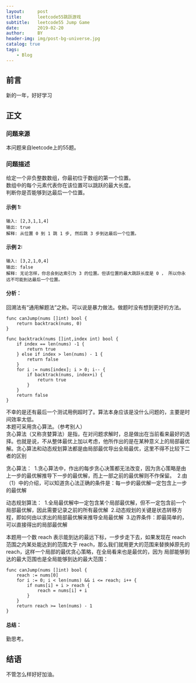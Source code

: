 ```yaml
---
layout:     post
title:      leetcode55跳跃游戏
subtitle:   leetcode55 Jump Game
date:       2019-02-20
author:     BY
header-img: img/post-bg-universe.jpg
catalog: true
tags:
    - Blog
---
```



## 前言

新的一年，好好学习

## 正文

### 问题来源

本问题来自leetcode上的55题。

### 问题描述

给定一个非负整数数组，你最初位于数组的第一个位置。  
数组中的每个元素代表你在该位置可以跳跃的最大长度。  
判断你是否能够到达最后一个位置。  

#### 示例 1:
```
输入: [2,3,1,1,4]
输出: true
解释: 从位置 0 到 1 跳 1 步, 然后跳 3 步到达最后一个位置。
``` 

#### 示例 2:
```
输入: [3,2,1,0,4]
输出: false
解释: 无论怎样，你总会到达索引为 3 的位置。但该位置的最大跳跃长度是 0 ， 所以你永远不可能到达最后一个位置。
``` 

#### 分析：
回溯法有“通用解题法”之称。可以说是暴力做法。做题时没有想到更好的方法。
```
func canJump(nums []int) bool {
    return backtrack(nums, 0)
}

func backtrack(nums []int,index int) bool {
    if index == len(nums) -1 {
        return true
    } else if index > len(nums) - 1 {
        return false
    }
    for i := nums[index]; i > 0; i-- {
        if backtrack(nums, index+i) {
            return true
        }
    }
    return false
}
```
不幸的是还有最后一个测试用例超时了。算法本身应该是没什么问题的，主要是时间效率太低。  
本题可采用贪心算法。（参考别人）  
贪心算法（又称贪婪算法）是指，在对问题求解时，总是做出在当前看来最好的选择。也就是说，不从整体最优上加以考虑，他所作出的是在某种意义上的局部最优解。贪心算法和动态规划算法都是由局部最优导出全局最优，这里不得不比较下二者的区别  

贪心算法： 
1.贪心算法中，作出的每步贪心决策都无法改变，因为贪心策略是由上一步的最优解推导下一步的最优解，而上一部之前的最优解则不作保留。 
2.由（1）中的介绍，可以知道贪心法正确的条件是：每一步的最优解一定包含上一步的最优解  

动态规划算法： 
1.全局最优解中一定包含某个局部最优解，但不一定包含前一个局部最优解，因此需要记录之前的所有最优解 
2.动态规划的关键是状态转移方程，即如何由以求出的局部最优解来推导全局最优解 
3.边界条件：即最简单的，可以直接得出的局部最优解

本题用一个数 reach 表示能到达的最远下标，一步步走下去，如果发现在 reach 范围之内某处能达到的范围大于 reach，那么我们就用更大的范围来替换掉原先的 reach，这样一个局部的最优贪心策略，在全局看来也是最优的，因为 局部能够到达的最大范围也是全局能够到达的最大范围：
```
func canJump(nums []int) bool {
    reach := nums[0]
    for i := 0; i < len(nums) && i <= reach; i++ {
        if nums[i] + i > reach {
            reach = nums[i] + i
        }
    }
    return reach >= len(nums) - 1
}
```

#### 总结：
勤思考。

## 结语
不管怎么样好好加油。
